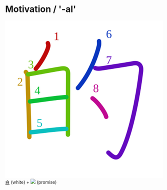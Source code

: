 # Motivation / '-al'
![的](../kanji-colorize/7684.svg)
[白](白.md) (white) + ![](http://www.kanjidamage.com/assets/radsmall/promise-22ddc43c1a8e7119d98bf98918718bf130e8b86a4da41df71e5d1d38f2021737.jpg) (promise)